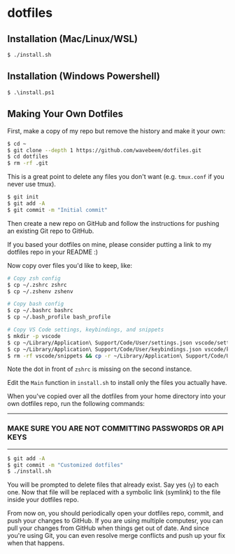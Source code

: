 # dotfiles

## Installation (Mac/Linux/WSL)

```
$ ./install.sh
```

## Installation (Windows Powershell)

```
$ .\install.ps1
```

## Making Your Own Dotfiles

First, make a copy of my repo but remove the history and make it your own:

```sh
$ cd ~
$ git clone --depth 1 https://github.com/wavebeem/dotfiles.git
$ cd dotfiles
$ rm -rf .git
```

This is a great point to delete any files you don't want (e.g. `tmux.conf` if
you never use tmux).

```sh
$ git init
$ git add -A
$ git commit -m "Initial commit"
```

Then create a new repo on GitHub and follow the instructions for pushing an
existing Git repo to GitHub.

If you based your dotfiles on mine, please consider putting a link to my
dotfiles repo in your README :)

Now copy over files you'd like to keep, like:

```sh
# Copy zsh config
$ cp ~/.zshrc zshrc
$ cp ~/.zshenv zshenv

# Copy bash config
$ cp ~/.bashrc bashrc
$ cp ~/.bash_profile bash_profile

# Copy VS Code settings, keybindings, and snippets
$ mkdir -p vscode
$ cp ~/Library/Application\ Support/Code/User/settings.json vscode/settings.json
$ cp ~/Library/Application\ Support/Code/User/keybindings.json vscode/keybindings.json
$ rm -rf vscode/snippets && cp -r ~/Library/Application\ Support/Code/User/snippets vscode/snippets
```

Note the dot in front of `zshrc` is missing on the second instance.

Edit the `Main` function in `install.sh` to install only the files you actually
have.

When you've copied over all the dotfiles from your home directory into your own
dotfiles repo, run the following commands:

---

### **MAKE SURE YOU ARE NOT COMMITTING PASSWORDS OR API KEYS**

---

```sh
$ git add -A
$ git commit -m "Customized dotfiles"
$ ./install.sh
```

You will be prompted to delete files that already exist. Say yes (`y`) to each
one. Now that file will be replaced with a symbolic link (symlink) to the file
inside your dotfiles repo.

From now on, you should periodically open your dotfiles repo, commit, and push
your changes to GitHub. If you are using multiple computesr, you can pull your
changes from GitHub when things get out of date. And since you're using Git, you
can even resolve merge conflicts and push up your fix when that happens.
